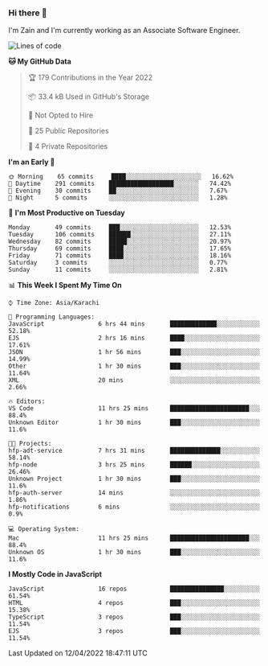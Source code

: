 ### Hi there 👋

I'm Zain and I'm currently working as an Associate Software Engineer.

<!--START_SECTION:waka-->
![Lines of code](https://img.shields.io/badge/From%20Hello%20World%20I%27ve%20Written-3%20Million%20lines%20of%20code-blue)

**🐱 My GitHub Data** 

> 🏆 179 Contributions in the Year 2022
 > 
> 📦 33.4 kB Used in GitHub's Storage 
 > 
> 🚫 Not Opted to Hire
 > 
> 📜 25 Public Repositories 
 > 
> 🔑 4 Private Repositories  
 > 
**I'm an Early 🐤** 

```text
🌞 Morning    65 commits     ████░░░░░░░░░░░░░░░░░░░░░   16.62% 
🌆 Daytime    291 commits    ██████████████████░░░░░░░   74.42% 
🌃 Evening    30 commits     ██░░░░░░░░░░░░░░░░░░░░░░░   7.67% 
🌙 Night      5 commits      ░░░░░░░░░░░░░░░░░░░░░░░░░   1.28%

```
📅 **I'm Most Productive on Tuesday** 

```text
Monday       49 commits     ███░░░░░░░░░░░░░░░░░░░░░░   12.53% 
Tuesday      106 commits    ██████░░░░░░░░░░░░░░░░░░░   27.11% 
Wednesday    82 commits     █████░░░░░░░░░░░░░░░░░░░░   20.97% 
Thursday     69 commits     ████░░░░░░░░░░░░░░░░░░░░░   17.65% 
Friday       71 commits     ████░░░░░░░░░░░░░░░░░░░░░   18.16% 
Saturday     3 commits      ░░░░░░░░░░░░░░░░░░░░░░░░░   0.77% 
Sunday       11 commits     ░░░░░░░░░░░░░░░░░░░░░░░░░   2.81%

```


📊 **This Week I Spent My Time On** 

```text
⌚︎ Time Zone: Asia/Karachi

💬 Programming Languages: 
JavaScript               6 hrs 44 mins       █████████████░░░░░░░░░░░░   52.18% 
EJS                      2 hrs 16 mins       ████░░░░░░░░░░░░░░░░░░░░░   17.61% 
JSON                     1 hr 56 mins        ███░░░░░░░░░░░░░░░░░░░░░░   14.99% 
Other                    1 hr 30 mins        ███░░░░░░░░░░░░░░░░░░░░░░   11.64% 
XML                      20 mins             ░░░░░░░░░░░░░░░░░░░░░░░░░   2.66%

🔥 Editors: 
VS Code                  11 hrs 25 mins      ██████████████████████░░░   88.4% 
Unknown Editor           1 hr 30 mins        ███░░░░░░░░░░░░░░░░░░░░░░   11.6%

🐱‍💻 Projects: 
hfp-adt-service          7 hrs 31 mins       ██████████████░░░░░░░░░░░   58.14% 
hfp-node                 3 hrs 25 mins       ██████░░░░░░░░░░░░░░░░░░░   26.46% 
Unknown Project          1 hr 30 mins        ███░░░░░░░░░░░░░░░░░░░░░░   11.6% 
hfp-auth-server          14 mins             ░░░░░░░░░░░░░░░░░░░░░░░░░   1.86% 
hfp-notifications        6 mins              ░░░░░░░░░░░░░░░░░░░░░░░░░   0.9%

💻 Operating System: 
Mac                      11 hrs 25 mins      ██████████████████████░░░   88.4% 
Unknown OS               1 hr 30 mins        ███░░░░░░░░░░░░░░░░░░░░░░   11.6%

```

**I Mostly Code in JavaScript** 

```text
JavaScript               16 repos            ███████████████░░░░░░░░░░   61.54% 
HTML                     4 repos             ███░░░░░░░░░░░░░░░░░░░░░░   15.38% 
TypeScript               3 repos             ███░░░░░░░░░░░░░░░░░░░░░░   11.54% 
EJS                      3 repos             ███░░░░░░░░░░░░░░░░░░░░░░   11.54%

```



 Last Updated on 12/04/2022 18:47:11 UTC
<!--END_SECTION:waka-->

<!--
**ZainAmjad68/ZainAmjad68** is a ✨ _special_ ✨ repository because its `README.md` (this file) appears on your GitHub profile.

Here are some ideas to get you started:

- 🔭 I’m currently working on ...
- 🌱 I’m currently learning ...
- 👯 I’m looking to collaborate on ...
- 🤔 I’m looking for help with ...
- 💬 Ask me about ...
- 📫 How to reach me: ...
- 😄 Pronouns: ...
- ⚡ Fun fact: ...
-->
